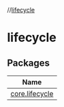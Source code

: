 //[lifecycle](index.md)

# lifecycle

## Packages

| Name |
|---|
| [core.lifecycle](lifecycle/core.lifecycle/index.md) |
